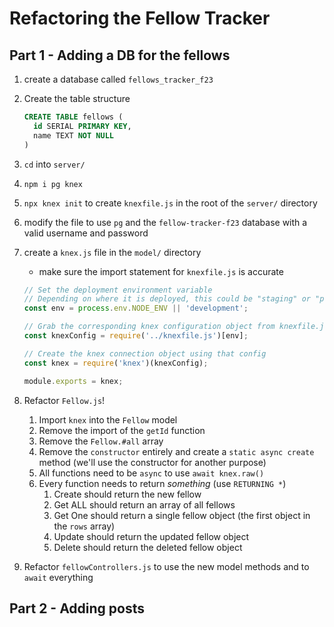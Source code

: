 # Refactoring the Fellow Tracker

## Part 1 - Adding a DB for the fellows

1. create a database called `fellows_tracker_f23`
2. Create the table structure

    ```sql
    CREATE TABLE fellows (
      id SERIAL PRIMARY KEY,
      name TEXT NOT NULL
    )
    ```

3. `cd` into `server/`
4. `npm i pg knex`
5. `npx knex init` to create `knexfile.js` in the root of the `server/` directory
6. modify the file to use `pg` and the `fellow-tracker-f23` database with a valid username and password
7. create a `knex.js` file in the `model/` directory
   - make sure the import statement for `knexfile.js` is accurate

    ```js
    // Set the deployment environment variable
    // Depending on where it is deployed, this could be "staging" or "production"
    const env = process.env.NODE_ENV || 'development';

    // Grab the corresponding knex configuration object from knexfile.js
    const knexConfig = require('../knexfile.js')[env];

    // Create the knex connection object using that config
    const knex = require('knex')(knexConfig);

    module.exports = knex;
    ```

8.  Refactor `Fellow.js`!
    1. Import `knex` into the `Fellow` model
    2. Remove the import of the `getId` function
    3. Remove the `Fellow.#all` array
    4. Remove the `constructor` entirely and create a `static async create` method (we'll use the constructor for another purpose)
    5. All functions need to be `async` to use `await knex.raw()`
    6. Every function needs to return *something* (use `RETURNING *`)
       1. Create should return the new fellow
       2. Get ALL should return an array of all fellows
       3. Get One should return a single fellow object (the first object in the `rows` array)
       4. Update should return the updated fellow object
       5. Delete should return the deleted fellow object
9.  Refactor `fellowControllers.js` to use the new model methods and to `await` everything


## Part 2 - Adding posts